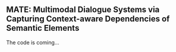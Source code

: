 ## MATE: Multimodal Dialogue Systems via Capturing Context-aware Dependencies of Semantic Elements
The code is coming...